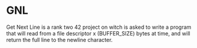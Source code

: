 # GNL
Get Next Line is a rank two 42 project on witch is asked to write a program that will read from a file descriptor x (BUFFER_SIZE) bytes at time, and will return the full line to the newline character.
